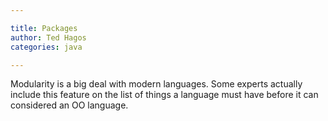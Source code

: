```yaml
---

title: Packages
author: Ted Hagos
categories: java

---
```


Modularity is a big deal with modern languages. Some experts actually include this feature on the list of things a language must have before it can considered an OO language.